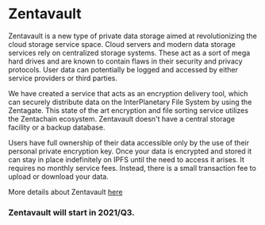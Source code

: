 # Zentavault

Zentavault is a new type of private data storage aimed at revolutionizing the cloud storage service space.
Cloud servers and modern data storage services rely on centralized storage systems. These act as a sort of mega hard drives and are known to contain flaws in their security and privacy protocols. User data can potentially be logged and accessed by either service providers or third parties.

We have created a service that acts as an encryption delivery tool, which can securely distribute data on the InterPlanetary File System by using the Zentagate. This state of the art encryption and file sorting service utilizes the Zentachain ecosystem. Zentavault doesn't have a central storage facility or a backup database.

Users have full ownership of their data accessible only by the use of their personal private encryption key. Once your data is encrypted and stored it can stay in place indefinitely on IPFS until the need to access it arises. It requires no monthly service fees. Instead, there is a small transaction fee to upload or download your data.

More details about Zentavault [here](https://docs.zentachain.io/zentavault/about)

### Zentavault will start in 2021/Q3.
